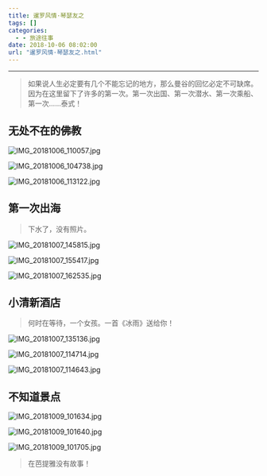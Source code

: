 ```yaml
---
title: 暹罗风情·琴瑟友之
tags: []
categories:
  - - 旅途往事
date: 2018-10-06 08:02:00
url: "暹罗风情·琴瑟友之.html"
---
```


* * *

> 如果说人生必定要有几个不能忘记的地方，那么曼谷的回忆必定不可缺席。因为在这里留下了许多的第一次。第一次出国、第一次潜水、第一次乘船、第一次......泰式！

## 无处不在的佛教

![IMG_20181006_110057.jpg](http://blog.dahouzi.cn/blog/picture/IMG_20181006_110057.jpg?imageView/2/w/800)

![IMG_20181006_104738.jpg](http://blog.dahouzi.cn/blog/picture/IMG_20181006_104738.jpg?imageView/2/w/800)

![IMG_20181006_113122.jpg](http://blog.dahouzi.cn/blog/picture/IMG_20181006_113122.jpg?imageView/2/w/800)

## 第一次出海

> 下水了，没有照片。

![IMG_20181007_145815.jpg](http://blog.dahouzi.cn/blog/picture/IMG_20181007_145815.jpg?imageView/2/w/800)

![IMG_20181007_155417.jpg](http://blog.dahouzi.cn/blog/picture/IMG_20181007_155417.jpg?imageView/2/w/800)

![IMG_20181007_162535.jpg](http://blog.dahouzi.cn/blog/picture/IMG_20181007_162535.jpg?imageView/2/w/800)

## 小清新酒店

> 何时在等待，一个女孩。一首《冰雨》送给你！

![IMG_20181007_135136.jpg](http://blog.dahouzi.cn/blog/picture/IMG_20181007_135136.jpg?imageView/2/w/800)

![IMG_20181007_114714.jpg](http://blog.dahouzi.cn/blog/picture/IMG_20181007_114714.jpg?imageView/2/w/800)

![IMG_20181007_114643.jpg](http://blog.dahouzi.cn/blog/picture/IMG_20181007_114643.jpg?imageView/2/w/800)

## 不知道景点

![IMG_20181009_101634.jpg](http://blog.dahouzi.cn/blog/picture/IMG_20181009_101634.jpg?imageView/2/w/800)

![IMG_20181009_101640.jpg](http://blog.dahouzi.cn/blog/picture/IMG_20181009_101640.jpg?imageView/2/w/800)

![IMG_20181009_101705.jpg](http://blog.dahouzi.cn/blog/picture/IMG_20181009_101705.jpg?imageView/2/w/800)

> 在芭提雅没有故事！